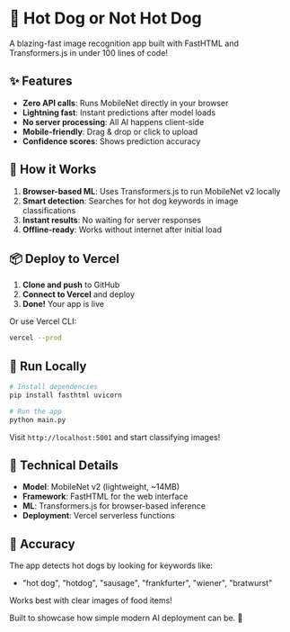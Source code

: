 # 🌭 Hot Dog or Not Hot Dog

A blazing-fast image recognition app built with FastHTML and Transformers.js in under 100 lines of code! 

## ✨ Features

- **Zero API calls**: Runs MobileNet directly in your browser
- **Lightning fast**: Instant predictions after model loads
- **No server processing**: All AI happens client-side
- **Mobile-friendly**: Drag & drop or click to upload
- **Confidence scores**: Shows prediction accuracy

## 🚀 How it Works

1. **Browser-based ML**: Uses Transformers.js to run MobileNet v2 locally
2. **Smart detection**: Searches for hot dog keywords in image classifications
3. **Instant results**: No waiting for server responses
4. **Offline-ready**: Works without internet after initial load

## 📦 Deploy to Vercel

1. **Clone and push** to GitHub
2. **Connect to Vercel** and deploy
3. **Done!** Your app is live

Or use Vercel CLI:
```bash
vercel --prod
```

## 🏃 Run Locally

```bash
# Install dependencies
pip install fasthtml uvicorn

# Run the app
python main.py
```

Visit `http://localhost:5001` and start classifying images!

## 🧠 Technical Details

- **Model**: MobileNet v2 (lightweight, ~14MB)
- **Framework**: FastHTML for the web interface
- **ML**: Transformers.js for browser-based inference
- **Deployment**: Vercel serverless functions

## 🎯 Accuracy

The app detects hot dogs by looking for keywords like:
- "hot dog", "hotdog", "sausage", "frankfurter", "wiener", "bratwurst"

Works best with clear images of food items!

Built to showcase how simple modern AI deployment can be. 🤖
